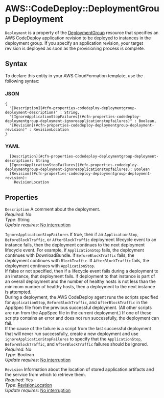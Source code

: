 # AWS::CodeDeploy::DeploymentGroup Deployment<a name="aws-properties-codedeploy-deploymentgroup-deployment"></a>

`Deployment` is a property of the [DeploymentGroup](https://docs.aws.amazon.com/AWSCloudFormation/latest/UserGuide/aws-resource-codedeploy-deploymentgroup.html) resource that specifies an AWS CodeDeploy application revision to be deployed to instances in the deployment group\. If you specify an application revision, your target revision is deployed as soon as the provisioning process is complete\.

## Syntax<a name="aws-properties-codedeploy-deploymentgroup-deployment-syntax"></a>

To declare this entity in your AWS CloudFormation template, use the following syntax:

### JSON<a name="aws-properties-codedeploy-deploymentgroup-deployment-syntax.json"></a>

```
{
  "[Description](#cfn-properties-codedeploy-deploymentgroup-deployment-description)" : String,
  "[IgnoreApplicationStopFailures](#cfn-properties-codedeploy-deploymentgroup-deployment-ignoreapplicationstopfailures)" : Boolean,
  "[Revision](#cfn-properties-codedeploy-deploymentgroup-deployment-revision)" : RevisionLocation
}
```

### YAML<a name="aws-properties-codedeploy-deploymentgroup-deployment-syntax.yaml"></a>

```
  [Description](#cfn-properties-codedeploy-deploymentgroup-deployment-description): String
  [IgnoreApplicationStopFailures](#cfn-properties-codedeploy-deploymentgroup-deployment-ignoreapplicationstopfailures): Boolean
  [Revision](#cfn-properties-codedeploy-deploymentgroup-deployment-revision):
    RevisionLocation
```

## Properties<a name="aws-properties-codedeploy-deploymentgroup-deployment-properties"></a>

`Description` <a name="cfn-properties-codedeploy-deploymentgroup-deployment-description"></a>
A comment about the deployment\.  
_Required_: No  
_Type_: String  
_Update requires_: [No interruption](https://docs.aws.amazon.com/AWSCloudFormation/latest/UserGuide/using-cfn-updating-stacks-update-behaviors.html#update-no-interrupt)

`IgnoreApplicationStopFailures` <a name="cfn-properties-codedeploy-deploymentgroup-deployment-ignoreapplicationstopfailures"></a>
If true, then if an `ApplicationStop`, `BeforeBlockTraffic`, or `AfterBlockTraffic` deployment lifecycle event to an instance fails, then the deployment continues to the next deployment lifecycle event\. For example, if `ApplicationStop` fails, the deployment continues with DownloadBundle\. If `BeforeBlockTraffic` fails, the deployment continues with `BlockTraffic`\. If `AfterBlockTraffic` fails, the deployment continues with `ApplicationStop`\.  
 If false or not specified, then if a lifecycle event fails during a deployment to an instance, that deployment fails\. If deployment to that instance is part of an overall deployment and the number of healthy hosts is not less than the minimum number of healthy hosts, then a deployment to the next instance is attempted\.  
 During a deployment, the AWS CodeDeploy agent runs the scripts specified for `ApplicationStop`, `BeforeBlockTraffic`, and `AfterBlockTraffic` in the AppSpec file from the previous successful deployment\. \(All other scripts are run from the AppSpec file in the current deployment\.\) If one of these scripts contains an error and does not run successfully, the deployment can fail\.  
 If the cause of the failure is a script from the last successful deployment that will never run successfully, create a new deployment and use `ignoreApplicationStopFailures` to specify that the `ApplicationStop`, `BeforeBlockTraffic`, and `AfterBlockTraffic` failures should be ignored\.  
_Required_: No  
_Type_: Boolean  
_Update requires_: [No interruption](https://docs.aws.amazon.com/AWSCloudFormation/latest/UserGuide/using-cfn-updating-stacks-update-behaviors.html#update-no-interrupt)

`Revision` <a name="cfn-properties-codedeploy-deploymentgroup-deployment-revision"></a>
Information about the location of stored application artifacts and the service from which to retrieve them\.  
_Required_: Yes  
_Type_: [RevisionLocation](aws-properties-codedeploy-deploymentgroup-deployment-revision.md)  
_Update requires_: [No interruption](https://docs.aws.amazon.com/AWSCloudFormation/latest/UserGuide/using-cfn-updating-stacks-update-behaviors.html#update-no-interrupt)
